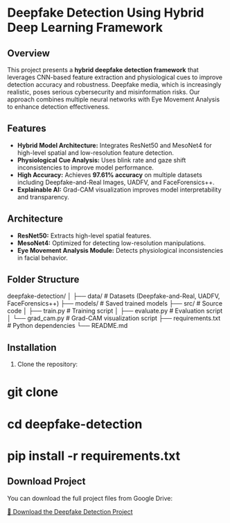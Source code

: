 # Deepfake Detection Using Hybrid Deep Learning Framework

## Overview

This project presents a **hybrid deepfake detection framework** that leverages CNN-based feature extraction and physiological cues to improve detection accuracy and robustness. Deepfake media, which is increasingly realistic, poses serious cybersecurity and misinformation risks. Our approach combines multiple neural networks with Eye Movement Analysis to enhance detection effectiveness.

## Features

- **Hybrid Model Architecture:** Integrates ResNet50 and MesoNet4 for high-level spatial and low-resolution feature detection.  
- **Physiological Cue Analysis:** Uses blink rate and gaze shift inconsistencies to improve model performance.  
- **High Accuracy:** Achieves **97.61% accuracy** on multiple datasets including Deepfake-and-Real Images, UADFV, and FaceForensics++.  
- **Explainable AI:** Grad-CAM visualization improves model interpretability and transparency.  

## Architecture

- **ResNet50:** Extracts high-level spatial features.  
- **MesoNet4:** Optimized for detecting low-resolution manipulations.  
- **Eye Movement Analysis Module:** Detects physiological inconsistencies in facial behavior.  

## Folder Structure

deepfake-detection/
│
├── data/ # Datasets (Deepfake-and-Real, UADFV, FaceForensics++)
├── models/ # Saved trained models
├── src/ # Source code
│ ├── train.py # Training script
│ ├── evaluate.py # Evaluation script
│ └── grad_cam.py # Grad-CAM visualization script
├── requirements.txt # Python dependencies
└── README.md


## Installation

1. Clone the repository:

# git clone <your-repo-link>
# cd deepfake-detection
# pip install -r requirements.txt

## Download Project

You can download the full project files from Google Drive:

[📂 Download the Deepfake Detection Project]([https://drive.google.com/your-link-here](https://drive.google.com/drive/folders/18KO7cQpzoEToGY2YhK7x5dsDMszrS69V?usp=drive_link))
